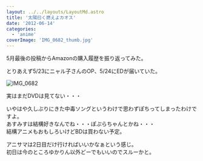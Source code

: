 ```yaml
---
layout: ../../layouts/LayoutMd.astro
title: '太陽曰く燃えよカオス'
date: '2012-06-14'
categories:
  - 'anime'
coverImage: 'IMG_0682_thumb.jpg'
---
```


5月最後の投稿からAmazonの購入履歴を振り返ってみた。

とりあえず5/23にニャル子さんのOP、5/24にEDが届いていた。

![IMG_0682](/archive/images/IMG_0682_thumb.jpg 'IMG_0682')

実はまだDVDは見てない・・・

いやはや久しぶりにきた中毒ソングというわけで思わずぽちってしまったわけですよ。  
あすみすは結構好きなんでね・・・ぽぷらちゃんとかね・・・  
結構アニメもおもしろいけどBDは買わない予定。

アニサマは2日目だけ行ければいいかなぁという感じ。  
初日は今のところゆかりん以外どーでもいいのでスルーかと。
